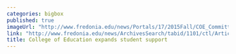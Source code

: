 ```yaml
---
categories: bigbox
published: true
imageUrl: "http://www.fredonia.edu/news/Portals/17/2015Fall/COE_Committee_Friends_Thankyou.jpg"
link: "http://www.fredonia.edu/news/ArchivesSearch/tabid/1101/ctl/ArticleView/mid/1878/articleId/5463/College_of_Education_expands_student_support.aspx"
title: College of Education expands student support
---
```


